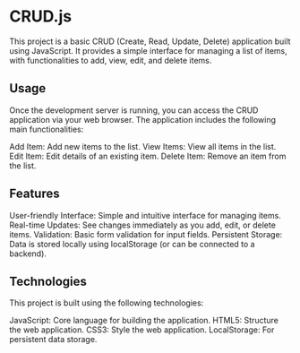 # CRUD.js

This project is a basic CRUD (Create, Read, Update, Delete) application built using JavaScript. It provides a simple interface for managing a list of items, with functionalities to add, view, edit, and delete items.

## Usage

Once the development server is running, you can access the CRUD application via your web browser. The application includes the following main functionalities:

Add Item: Add new items to the list.
View Items: View all items in the list.
Edit Item: Edit details of an existing item.
Delete Item: Remove an item from the list.

## Features

User-friendly Interface: Simple and intuitive interface for managing items.
Real-time Updates: See changes immediately as you add, edit, or delete items.
Validation: Basic form validation for input fields.
Persistent Storage: Data is stored locally using localStorage (or can be connected to a backend).

## Technologies

This project is built using the following technologies:

JavaScript: Core language for building the application.
HTML5: Structure the web application.
CSS3: Style the web application.
LocalStorage: For persistent data storage.
